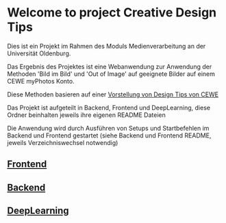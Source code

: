 # Welcome to project Creative Design Tips

<p>Dies ist ein Projekt im Rahmen des Moduls Medienverarbeitung an der Universität Oldenburg.</p>
<p>Das Ergebnis des Projektes ist eine Webanwendung zur Anwendung der Methoden 'Bild im Bild' und 'Out of Image' auf geeignete Bilder auf einem CEWE myPhotos Konto.</p>
<p>Diese Methoden basieren auf einer <a href="https://youtu.be/dlzPCY1d4sw?t=110">Vorstellung von Design Tips von CEWE</a></p>
<p>Das Projekt ist aufgeteilt in Backend, Frontend und DeepLearning, diese Ordner beinhalten jeweils ihre eigenen README Dateien</p>
<p>Die Anwendung wird durch Ausführen von Setups und Startbefehlen im Backend und Frontend gestartet (siehe Backend und Frontend README, jeweils Verzeichniswechsel notwendig)</p>

## [Frontend](/Frontend/README.md)

## [Backend](/Backend/README.md)

## [DeepLearning](/DeepLearning/README.md)

